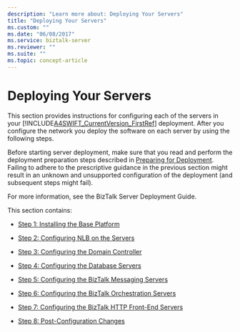 ```yaml
---
description: "Learn more about: Deploying Your Servers"
title: "Deploying Your Servers"
ms.custom: ""
ms.date: "06/08/2017"
ms.service: biztalk-server
ms.reviewer: ""
ms.suite: ""
ms.topic: concept-article
---
```

# Deploying Your Servers
This section provides instructions for configuring each of the servers in your [!INCLUDE[A4SWIFT_CurrentVersion_FirstRef](../../includes/a4swift-currentversion-firstref-md.md)] deployment. After you configure the network you deploy the software on each server by using the following steps.  
  
 Before starting server deployment, make sure that you read and perform the deployment preparation steps described in [Preparing for Deployment](../../adapters-and-accelerators/accelerator-swift/preparing-for-deployment.md). Failing to adhere to the prescriptive guidance in the previous section might result in an unknown and unsupported configuration of the deployment (and subsequent steps might fail).  
  
 For more information, see the BizTalk Server Deployment Guide.  
  
 This section contains:  
  
-   [Step 1: Installing the Base Platform](../../adapters-and-accelerators/accelerator-swift/step-1-installing-the-base-platform.md)  
  
-   [Step 2: Configuring NLB on the Servers](../../adapters-and-accelerators/accelerator-swift/step-2-configuring-nlb-on-the-servers.md)  
  
-   [Step 3: Configuring the Domain Controller](../../adapters-and-accelerators/accelerator-swift/step-3-configuring-the-domain-controller.md)  
  
-   [Step 4: Configuring the Database Servers](../../adapters-and-accelerators/accelerator-swift/step-4-configuring-the-database-servers.md)  
  
-   [Step 5: Configuring the BizTalk Messaging Servers](../../adapters-and-accelerators/accelerator-swift/step-5-configuring-the-biztalk-messaging-servers.md)  
  
-   [Step 6: Configuring the BizTalk Orchestration Servers](../../adapters-and-accelerators/accelerator-swift/step-6-configuring-the-biztalk-orchestration-servers.md)  
  
-   [Step 7: Configuring the BizTalk HTTP Front-End Servers](../../adapters-and-accelerators/accelerator-swift/step-7-configuring-the-biztalk-http-front-end-servers.md)  
  
-   [Step 8: Post-Configuration Changes](../../adapters-and-accelerators/accelerator-swift/step-8-post-configuration-changes.md)
